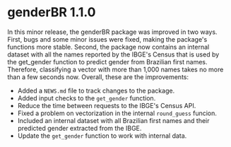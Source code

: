 # genderBR 1.1.0

In this minor release, the genderBR package was improved in two ways. First, bugs and some minor issues were fixed, making the package's functions more stable. Second, the package now contains an internal dataset with all the names reported by the IBGE's Census that is used by the get_gender function to predict gender from Brazilian first names. Therefore, classifying a vector with more than 1,000 names takes no more than a few seconds now. Overall, these are the improvements:

* Added a `NEWS.md` file to track changes to the package.
* Added input checks to the `get_gender` function.
* Reduce the time between requests to the IBGE's Census API.
* Fixed a problem on vectorization in the internal `round_guess` funcion.
* Included an internal dataset with all Brazilian first names and their predicted gender extracted from the IBGE.
* Update the `get_gender` function to work with internal data.



